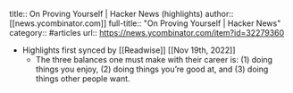 title:: On Proving Yourself | Hacker News (highlights)
author:: [[news.ycombinator.com]]
full-title:: "On Proving Yourself | Hacker News"
category:: #articles
url:: https://news.ycombinator.com/item?id=32279360

- Highlights first synced by [[Readwise]] [[Nov 19th, 2022]]
	- The three balances one must make with their career is: (1) doing things you enjoy, (2) doing things you’re good at, and (3) doing things other people want.